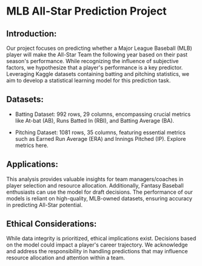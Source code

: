 # MLB All-Star Prediction Project

## Introduction:
Our project focuses on predicting whether a Major League Baseball (MLB) player will make the All-Star Team the following year based on their past season's performance. While recognizing the influence of subjective factors, we hypothesize that a player's performance is a key predictor. Leveraging Kaggle datasets containing batting and pitching statistics, we aim to develop a statistical learning model for this prediction task.

## Datasets:

* Batting Dataset: 992 rows, 29 columns, encompassing crucial metrics like At-bat (AB), Runs Batted In (RBI), and Batting Average (BA).

* Pitching Dataset: 1081 rows, 35 columns, featuring essential metrics such as Earned Run Average (ERA) and Innings Pitched (IP). Explore metrics here.

## Applications:
This analysis provides valuable insights for team managers/coaches in player selection and resource allocation. Additionally, Fantasy Baseball enthusiasts can use the model for draft decisions. The performance of our models is reliant on high-quality, MLB-owned datasets, ensuring accuracy in predicting All-Star potential.

## Ethical Considerations:
While data integrity is prioritized, ethical implications exist. Decisions based on the model could impact a player's career trajectory. We acknowledge and address the responsibility in handling predictions that may influence resource allocation and attention within a team.
